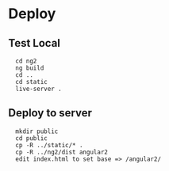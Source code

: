 # Deploy

## Test Local

```
  cd ng2
  ng build
  cd ..
  cd static
  live-server .
```  

## Deploy to server

```
  mkdir public
  cd public
  cp -R ../static/* .
  cp -R ../ng2/dist angular2
  edit index.html to set base => /angular2/
```  
